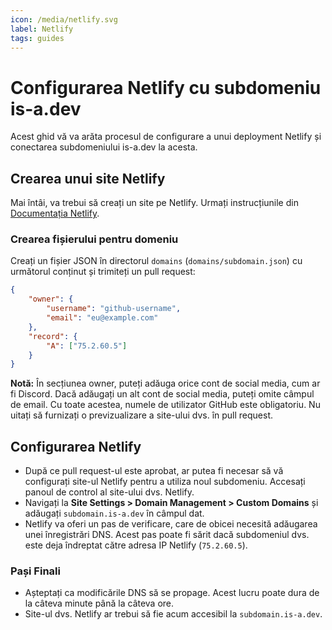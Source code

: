 ```yaml
---
icon: /media/netlify.svg
label: Netlify
tags: guides
---
```


# Configurarea Netlify cu subdomeniu is-a.dev

Acest ghid vă va arăta procesul de configurare a unui deployment Netlify și conectarea subdomeniului is-a.dev la acesta.

## Crearea unui site Netlify

Mai întâi, va trebui să creați un site pe Netlify. Urmați instrucțiunile din [Documentația Netlify](https://docs.netlify.com/).

### Crearea fișierului pentru domeniu

Creați un fișier JSON în directorul `domains` (`domains/subdomain.json`) cu următorul conținut și trimiteți un pull request:

```json
{
    "owner": {
        "username": "github-username",
        "email": "eu@example.com"
    },
    "record": {
        "A": ["75.2.60.5"]
    }
}
```
**Notă:** În secțiunea owner, puteți adăuga orice cont de social media, cum ar fi Discord. Dacă adăugați un alt cont de social media, puteți omite câmpul de email. Cu toate acestea, numele de utilizator GitHub este obligatoriu. Nu uitați să furnizați o previzualizare a site-ului dvs. în pull request.

## Configurarea Netlify

- După ce pull request-ul este aprobat, ar putea fi necesar să vă configurați site-ul Netlify pentru a utiliza noul subdomeniu. Accesați panoul de control al site-ului dvs. Netlify.
- Navigați la **Site Settings > Domain Management > Custom Domains** și adăugați `subdomain.is-a.dev` în câmpul dat.
- Netlify va oferi un pas de verificare, care de obicei necesită adăugarea unei înregistrări DNS. Acest pas poate fi sărit dacă subdomeniul dvs. este deja îndreptat către adresa IP Netlify (`75.2.60.5`).

### Pași Finali

- Așteptați ca modificările DNS să se propage. Acest lucru poate dura de la câteva minute până la câteva ore.
- Site-ul dvs. Netlify ar trebui să fie acum accesibil la `subdomain.is-a.dev`.
